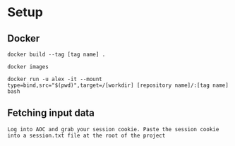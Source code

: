 # Setup

## Docker

```docker build --tag [tag name] .```

```docker images```

```docker run -u alex -it --mount type=bind,src="$(pwd)",target=/[workdir] [repository name]/:[tag name] bash```

## Fetching input data
```Log into AOC and grab your session cookie. Paste the session cookie into a session.txt file at the root of the project```